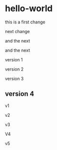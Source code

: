# hello-world

this is a first change

next change

and the next

and the next

version 1

version 2

version 3

version 4
------------------------------------
v1

v2

v3

V4

v5
